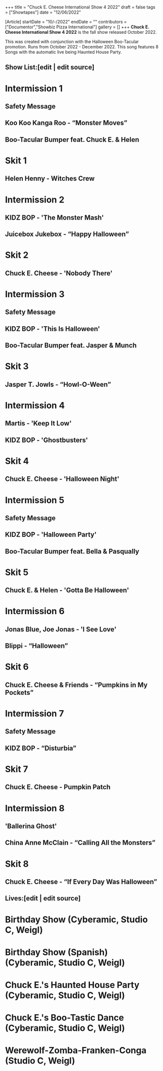 +++
title = "Chuck E. Cheese International Show 4 2022"
draft = false
tags = ["Showtapes"]
date = "12/06/2022"

[Article]
startDate = "10/-/2022"
endDate = ""
contributors = ["Documentor","Showbiz Pizza International"]
gallery = []
+++
<b>Chuck E. Cheese International Show 4 2022</b> is the fall show released October 2022.

This was created with conjunction with the Halloween Boo-Tacular promotion. Runs from October 2022 - December 2022. This song features 8 Songs with the automatic live being Haunted House Party.

<h2> Show List:[edit | edit source] </h2>

# <b>Intermission 1</b>
## Safety Message
## Koo Koo Kanga Roo - “Monster Moves”
## Boo-Tacular Bumper feat. Chuck E. & Helen
# <b>Skit 1</b>
## Helen Henny - Witches Crew
# <b>Intermission 2</b>
## KIDZ BOP - 'The Monster Mash'
## Juicebox Jukebox - “Happy Halloween”
# <b>Skit 2</b>
## Chuck E. Cheese - 'Nobody There'
# <b>Intermission 3</b>
## Safety Message
## KIDZ BOP - 'This Is Halloween'
## Boo-Tacular Bumper feat. Jasper & Munch
# <b>Skit 3</b>
## Jasper T. Jowls - “Howl-O-Ween”
# <b>Intermission 4</b>
## Martis - 'Keep It Low'
## KIDZ BOP - 'Ghostbusters'
# <b>Skit 4</b>
## Chuck E. Cheese - 'Halloween Night'
# <b>Intermission 5</b>
## Safety Message
## KIDZ BOP - 'Halloween Party'
## Boo-Tacular Bumper feat. Bella & Pasqually
# <b>Skit 5</b>
## Chuck E. & Helen - 'Gotta Be Halloween'
# <b>Intermission 6</b>
## Jonas Blue, Joe Jonas - 'I See Love'
## Blippi - “Halloween”
# <b>Skit 6</b>
## Chuck E. Cheese & Friends - “Pumpkins in My Pockets”
# <b>Intermission 7</b>
## Safety Message
## KIDZ BOP - “Disturbia”
# <b>Skit 7</b>
## Chuck E. Cheese - Pumpkin Patch
# <b>Intermission 8</b>
## 'Ballerina Ghost'
## China Anne McClain - “Calling All the Monsters”
# <b>Skit 8</b>
## Chuck E. Cheese - “If Every Day Was Halloween”

<h2> Lives:[edit | edit source] </h2>

# Birthday Show (Cyberamic, Studio C, Weigl)
# Birthday Show (Spanish) (Cyberamic, Studio C, Weigl)
# Chuck E.'s Haunted House Party (Cyberamic, Studio C, Weigl)
# Chuck E.'s Boo-Tastic Dance (Cyberamic, Studio C, Weigl)
# Werewolf-Zomba-Franken-Conga (Studio C, Weigl)